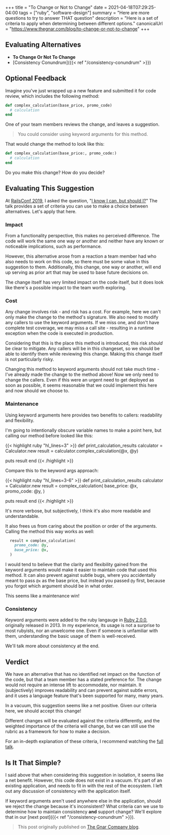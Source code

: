 +++
title = "To Change or Not to Change"
date = 2021-04-18T07:29:25-04:00
tags = ["ruby", "software-design"]
summary = "Here are more questions to try to answer THAT question"
description = "Here is a set of criteria to apply when determining between different options."
canonicalUrl = "https://www.thegnar.com/blog/to-change-or-not-to-change"
+++

## Evaluating Alternatives

- **To Change Or Not To Change**
- [Consistency Conundrum]({{< ref "/consistency-conundrum" >}})

## Optional Feedback

Imagine you've just wrapped up a new feature and submitted it for code review,
which includes the following method:

```ruby
def complex_calculation(base_price, promo_code)
  # calculation
end
```

One of your team members reviews the change, and leaves a suggestion.

> You could consider using keyword arguments for this method.

That would change the method to look like this:

```ruby
def complex_calculation(base_price:, promo_code:)
  # calculation
end
```

Do you make this change? How do you decide?

## Evaluating This Suggestion

At [RailsConf 2019](https://railsconf.com/2019/program/sessions#session-759), I
asked the question, "[I know I can, but should I?](https://www.youtube.com/watch?v=2NiePLJVjNI)"
The talk provides a set of criteria you can use to make a choice between
alternatives. Let's apply that here.

### Impact

From a functionality perspective, this makes no perceived difference. The code
will work the same one way or another and neither have any known or noticeable
implications, such as performance.

However, this alternative arose from a reaction a team member had who also needs
to work on this code, so there must be some value in this suggestion to them.
Additionally, this change, one way or another, will end up serving as prior art
that may be used to base future decisions on.

The change itself has very limited impact on the code itself, but it does look
like there's a possible impact to the team worth exploring.

### Cost

Any change involves risk - and risk has a cost. For example, here we can't only
make the change to the method's signature. We also need to modify any callers
to use the keyword arguments. If we miss one,
and don't have complete test coverage, we may miss a call site - resulting in a
runtime exception when the code is executed in production.

Considering that this is the place this method is introduced, this risk
_should_ be clear to mitigate. Any callers will be in this changeset, so we
should be able to identify them while reviewing this change. Making this change
itself is not particularly risky.

Changing this method to keyword arguments should not take much time - I've
already made the change to the method above! Now we only need to change the
callers. Even if this were an urgent need to get deployed as soon as possible,
it seems reasonable that we could implement this here and now should we choose
to.

### Maintenance

Using keyword arguments here provides two benefits to callers: readability and
flexibility.

I'm going to intentionally obscure variable names to make a point here, but
calling our method before looked like this:

{{< highlight ruby "hl_lines=3" >}}
def print_calculation_results
  calculator = Calculator.new
  result = calculator.complex_calculation(@x, @y)

  puts result
end
{{< /highlight >}}

Compare this to the keyword args approach:

{{< highlight ruby "hl_lines=3-6" >}}
def print_calculation_results
  calculator = Calculator.new
  result = complex_calculation(
    base_price: @x,
    promo_code: @y,
  )

  puts result
end
{{< /highlight >}}

It's more verbose, but subjectively, I think it's also more readable and
understandable.

It also frees us from caring about the position or order of the arguments.
Calling the method this way works as well:

```ruby
  result = complex_calculation(
    promo_code: @y,
    base_price: @x,
  )
```

I would tend to believe that the clarity and flexibility gained from the keyword
arguments would make it easier to maintain code that used this method. It can
also prevent against subtle bugs, where you accidentally meant to pass `@x` as the
base price, but instead you passed `@y` first, because you forgot which argument
should be in what order.

This seems like a maintenance win!

### Consistency

Keyword arguments were added to the ruby langauge in [Ruby 2.0.0](https://www.ruby-lang.org/en/news/2013/02/24/ruby-2-0-0-p0-is-released/), originally
released in 2013. In my experience, its usage is not a surprise to most
rubyists, nor an unwelcome one. Even if someone is unfamiliar with them,
understanding the basic usage of them is well-received.

We'll talk more about consistency at the end.

## Verdict

We have an alternative that has no identified net impact on the function of the
code, but that a team member has a stated preference for. The change would not
require an intense lift to accommodate, nor maintain. It (subjectively) improves
readability and can prevent against subtle errors, and it uses a language
feature that's been supported for many, many years.

In a vacuum, this suggestion seems like a net positive. Given our criteria here,
we should accept this change!

Different changes will be evaluated against the
criteria differently, and the weighted importance of the criteria will change,
but we can still use the rubric as a framework for how to make a decision.

For an in-depth explanation of these criteria, I recommend watching the [full
talk](https://www.youtube.com/watch?v=2NiePLJVjNI&feature=youtu.be).

## Is It That Simple?

I said above that when considering this suggestion in isolation, it seems like a
net benefit. However, this code does not exist in a vacuum. It's part of an
existing application, and needs to fit in with the rest of the ecosystem. I
left out any discussion of consistency with the application itself.

If keyword arguments aren't used anywhere else in the application, should we
reject the change because it's inconsistent? What criteria can we use to
determine how to maintain consistency **and** support change? We'll explore that
in our [next post]({{< ref "/consistency-conundrum" >}}).

> This post originally published on [The Gnar Company blog](https://blog.thegnar.co/to-change-or-not-to-change).
